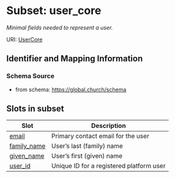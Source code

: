 # Subset: user_core 


_Minimal fields needed to represent a user._



URI: [UserCore](UserCore.md)




## Identifier and Mapping Information







### Schema Source


* from schema: https://global.church/schema




























        


        


        




























        














## Slots in subset

| Slot | Description |
| --- | --- |
| [email](email.md) | Primary contact email for the user |
| [family_name](family_name.md) | User’s last (family) name |
| [given_name](given_name.md) | User’s first (given) name |
| [user_id](user_id.md) | Unique ID for a registered platform user |



